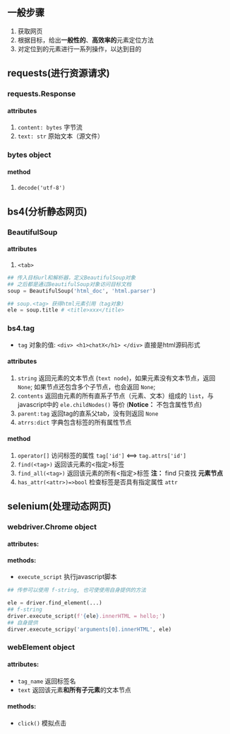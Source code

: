 ## 一般步骤
1. 获取网页
2. 根据目标，给出**一般性的**、**高效率的**元素定位方法
3. 对定位到的元素进行一系列操作，以达到目的

## requests(进行资源请求)
### requests.Response
#### attributes
1. `content: bytes` 字节流
2. `text: str` 原始文本（源文件）

### bytes object
#### method
1. `decode('utf-8')`


## bs4(分析静态网页)
### BeautifulSoup
#### attributes
1. `<tab>`
``` python
## 传入目标url和解析器，定义BeautifulSoup对象
## 之后都是通过BeautifulSoup对象访问目标文档
soup = BeautifulSoup('html_doc', 'html.parser')

## soup.<tag> 获得html元素引用（tag对象)
ele = soup.title # <title>xxx</title>
```

### bs4.tag
- `tag` 对象的值: `<div> <h1>chatX</h1> </div>` 直接是html源码形式
#### attributes
1. `string` 返回元素的文本节点 (`text node`)，如果元素没有文本节点，返回 `None`; 如果节点还包含多个子节点，也会返回 `None`; 
2. `contents` 返回由元素的所有直系子节点（元素、文本）组成的 `list`，与javascript中的 `ele.childNodes()` 等价 (**Notice：** 不包含属性节点)
3. `parent:tag` 返回tag的直系父tab，没有则返回 `None` 
4. `atrrs:dict` 字典包含标签的所有属性节点

#### method
1. `operator[]` 访问标签的属性 `tag['id']` <==> `tag.attrs['id']`
2. `find(<tag>)` 返回该元素的<指定>标签
3. `find_all(<tag>)` 返回该元素的所有<指定>标签 **注：** find 只查找 **元素节点**
4. `has_attr(<attr>)=>bool` 检查标签是否具有指定属性 `attr`


## selenium(处理动态网页)
### webdriver.Chrome object
#### attributes:

#### methods:
- `execute_script` 执行javascript脚本
``` python
## 传参可以使用 f-string, 也可使使用自身提供的方法

ele = driver.find_element(...)
## f-string
driver.execute_script(f'{ele}.innerHTML = hello;')
## 自身提供
dirver.execute_scripy('arguments[0].innerHTML', ele)
```

### webElement object
#### attributes:
- `tag_name` 返回标签名
- `text` 返回该元素**和所有子元素**的文本节点

#### methods:
- `click()` 模拟点击
